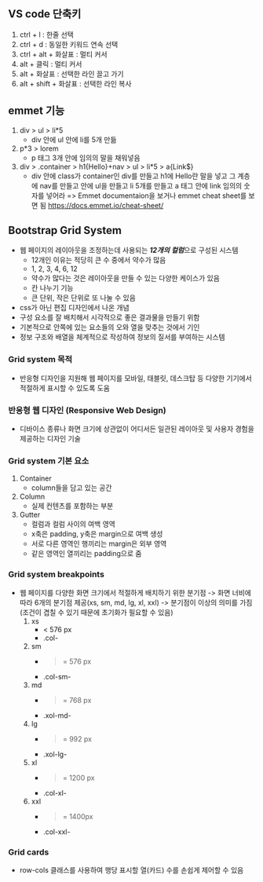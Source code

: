 ## VS code 단축키
1. ctrl + l : 한줄 선택
2. ctrl + d : 동일한 키워드 연속 선택
3. ctrl + alt + 화살표 : 멀티 커서
4. alt + 클릭 : 멀티 커서
5. alt + 화살표 : 선택한 라인 끌고 가기
6. alt + shift + 화살표 : 선택한 라인 복사 

## emmet 기능
1. div > ul > li*5
    - div 안에 ul 안에 li를 5개 만듦
2. p*3 > lorem
    - p 태그 3개 안에 임의의 말을 채워넣음
3. div > .container > h1{Hello}+nav > ul > li*5 > a{Link$}
    - div 안에 class가 container인 div를 만들고 h1에 Hello란 말을 넣고 그 계층에 nav를 만들고 안에 ul을 만들고 li 5개를 만들고 a 태그 안에 link 임의의 숫자를 넣어라
=> Emmet documentaion을 보거나 emmet cheat sheet를 보면 됨
    https://docs.emmet.io/cheat-sheet/

## Bootstrap Grid System
- 웹 페이지의 레이아웃을 조정하는데 사용되는 ***12개의 컬럼***으로 구성된 시스템
    - 12개인 이유는 적당히 큰 수 중에서 약수가 많음
    - 1, 2, 3, 4, 6, 12
    - 약수가 많다는 것은 레이아웃을 만들 수 있는 다양한 케이스가 있음
    - 칸 나누기 기능
    - 큰 단위, 작은 단위로 또 나눌 수 있음
- css가 아닌 편집 디자인에서 나온 개념
- 구성 요소를 잘 배치해서 시각적으로 좋은 결과물을 만들기 위함
- 기본적으로 안쪽에 있는 요소들의 오와 열을 맞추는 것에서 기인
- 정보 구조와 배열을 체계적으로 작성하여 정보의 질서를 부여하는 시스템

### Grid system 목적
- 반응형 디자인을 지원해 웹 페이지를 모바일, 태블릿, 데스크탑 등 다양한 기기에서 적절하게 표시할 수 있도록 도움

### 반응형 웹 디자인 (Responsive Web Design)
- 디바이스 종류나 화면 크기에 상관없이 어디서든 일관된 레이아웃 및 사용자 경험을 제공하는 디자인 기술

### Grid system 기본 요소
1. Container
    - column들을 담고 있는 공간
2. Column
    - 실제 컨텐츠를 포함하는 부분
3. Gutter
    - 컬럼과 컬럼 사이의 여백 영역
    - x축은 padding, y축은 margin으로 여백 생성
    - 서로 다른 영역인 행끼리는 margin은 외부 영역
    - 같은 영역인 열끼리는 padding으로 줌


### Grid system breakpoints
- 웹 페이지를 다양한 화면 크기에서 적절하게 배치하기 위한 분기점
    -> 화면 너비에 따라 6개의 분기점 제공(xs, sm, md, lg, xl, xxl)
    -> 분기점이 이상의 의미를 가짐 (조건이 겹칠 수 있기 때문에 초기화가 필요할 수 있음)
    1. xs 
        - < 576 px
        - .col-
    2. sm
        - >= 576 px
        - .col-sm-
    3. md
        - >= 768 px
        - .xol-md-
    4. lg
        - >= 992 px
        - .xol-lg-
    5. xl 
        - >= 1200 px
        - .col-xl-
    6. xxl
        - >= 1400px
        - .col-xxl-

### Grid cards
- row-cols 클래스를 사용하여 행당 표시할 열(카드) 수를 손쉽게 제어할 수 있음



